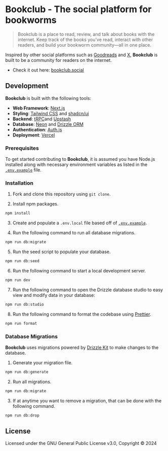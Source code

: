 # Bookclub - The social platform for bookworms

> Bookclub is a place to read, review, and talk about books with the internet. Keep track of the books you've read, interact with other readers, and build your bookworm community—all in one place.

Inspired by other social platforms such as [Goodreads](https://www.goodreads.com/) and [X](https://twitter.com/), **Bookclub** is built to be a community for readers on the internet.

- Check it out here: [bookclub.social](https://bookclub.social/)

## Development

**Bookclub** is built with the following tools:

- **Web Framework**: [Next.js](https://nextjs.org/)
- **Styling**: [Tailwind CSS](https://tailwindcss.com/) and [shadcn/ui](https://ui.shadcn.com/)
- **Backend**: [tRPC](https://trpc.io/)and [Upstash](https://upstash.com/)
- **Database**: [Neon](https://neon.tech/home) and [Drizzle ORM](https://orm.drizzle.team/)
- **Authentication**: [Auth.js](https://authjs.dev/)
- **Deployment**: [Vercel](https://vercel.com/)

### Prerequisites

To get started contributing to **Bookclub**, it is assumed you have Node.js installed along with necessary environment variables as listed in the [`.env.example`](.env.example) file.

### Installation

1. Fork and clone this repository using `git clone`.

2. Install npm packages.

```zsh
npm install
```

3. Create and populate a `.env.local` file based off of [`.env.example`](.env.example).

4. Run the following command to run all database migrations.

```zsh
npm run db:migrate
```

5. Run the seed script to populate your database.

```zsh
npm run db:seed
```

6. Run the following command to start a local development server.

```zsh
npm run dev
```

7. Run the following command to open the Drizzle database studio to easy view and modify data in your database:

```zsh
npm run db:studio
```

8. Run the following command to format the codebase using [Prettier](https://prettier.io/).

```zsh
npm run format
```

### Database Migrations

**Bookclub** uses migrations powered by [Drizzle Kit](https://orm.drizzle.team/kit-docs/overview) to make changes to the database.

1. Generate your migration file.

```zsh
npm run db:generate
```

2. Run all migrations.

```zsh
npm run db:migrate
```

3. If at anytime you want to remove a migration, that can be done with the following command.

```zsh
npm run db:drop
```

## License

Licensed under the GNU General Public License v3.0, Copyright © 2024
